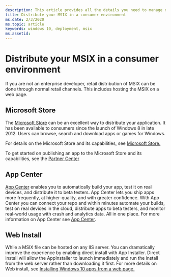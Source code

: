 ```yaml
---
description: This article provides all the details you need to manage deploying you MSIX applications in an retail environment.  This article is targeted at developers.
title: Distribute your MSIX in a consumer environment
ms.date: 2/3/2020
ms.topic: article
keywords: windows 10, deployment, msix
ms.assetid:  
---
```


# Distribute your MSIX in a consumer environment

If you are not an enterprise developer, retail distribution of MSIX can be done through normal retail channels.  This includes hosting the MSIX on a web page.  

## Microsoft Store

The [Microsoft Store](https://www.microsoft.com/store/apps/windows) can be an excellent way to distribute your application.  It has been available to consumers since the launch of Windows 8 in late 2012. Users can browse, search and download apps or games for Windows.

For details on the Microsoft Store and its capabilities, see [Microsoft Store.](/windows/uwp/publish/) 

To get started on publishing an app to the Microsoft Store and its capabilities, see the [Partner Center](https://partner.microsoft.com/dashboard/home)

## App Center

[App Center](https://appcenter.ms/) enables you to automatically build your app, test it on real devices, and distribute it to beta testers.  App Center lets you ship apps more frequently, at higher-quality, and with greater confidence.  With App Center you can connect your repo and within minutes automate your builds, test on real devices in the cloud, distribute apps to beta testers, and monitor real-world usage with crash and analytics data. All in one place.
For more information on App Center see [App Center](/appcenter/).

## Web Install

While a MSIX file can be hosted on any IIS server.  You can dramatically improve the experience by enabling direct install with App Installer.  Direct install will allow the AppInstaller to launch immediately and run the install from the web server rather than downloading it first.  For more details on Web install, see 
[Installing Windows 10 apps from a web page.](../app-installer/installing-windows10-apps-web.md)

